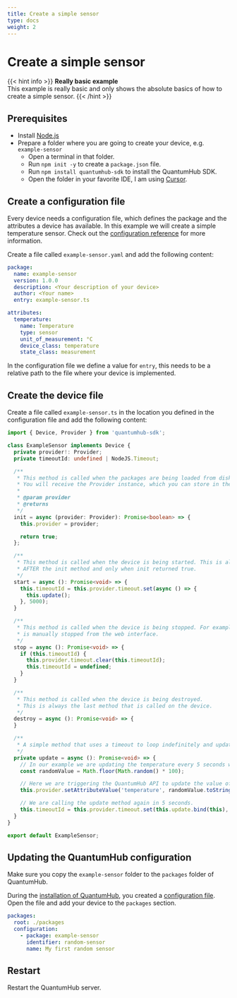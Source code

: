 ```yaml
---
title: Create a simple sensor
type: docs
weight: 2
---
```


# Create a simple sensor

{{< hint info >}}
**Really basic example**  
This example is really basic and only shows the absolute basics of how to create a simple sensor.
{{< /hint >}}

## Prerequisites

- Install [Node.js](https://nodejs.org/en/download/)
- Prepare a folder where you are going to create your device, e.g. `example-sensor`
  - Open a terminal in that folder.
  - Run `npm init -y` to create a `package.json` file.
  - Run `npm install quantumhub-sdk` to install the QuantumHub SDK.
  - Open the folder in your favorite IDE, I am using [Cursor](https://cursor.sh/).

## Create a configuration file
Every device needs a configuration file, which defines the package and the attributes a device has available. In this example we will create a simple temperature sensor. Check out the [configuration reference](../reference/configuration) for more information.

Create a file called `example-sensor.yaml` and add the following content:
```yaml
package:
  name: example-sensor
  version: 1.0.0
  description: <Your description of your device>
  author: <Your name>
  entry: example-sensor.ts

attributes:
  temperature:
    name: Temperature
    type: sensor
    unit_of_measurement: °C
    device_class: temperature
    state_class: measurement
```

In the configuration file we define a value for `entry`, this needs to be a relative path to the file where your device is implemented.

## Create the device file

Create a file called `example-sensor.ts` in the location you defined in the configuration file and add the following content:

```typescript
import { Device, Provider } from 'quantumhub-sdk';

class ExampleSensor implements Device {
  private provider!: Provider;
  private timeoutId: undefined | NodeJS.Timeout;

  /**
   * This method is called when the packages are being loaded from disk and being cached by the QuantumHub server.
   * You will receive the Provider instance, which you can store in the class for later use.
   *
   * @param provider
   * @returns
   */
  init = async (provider: Provider): Promise<boolean> => {
    this.provider = provider;

    return true;
  };

  /**
   * This method is called when the device is being started. This is always 
   * AFTER the init method and only when init returned true.
   */
  start = async (): Promise<void> => {
    this.timeoutId = this.provider.timeout.set(async () => {
      this.update();
    }, 5000);
  } 

  /**
   * This method is called when the device is being stopped. For example when the server is being stopped or the device
   * is manually stopped from the web interface.
   */
  stop = async (): Promise<void> => {
    if (this.timeoutId) {
      this.provider.timeout.clear(this.timeoutId);
      this.timeoutId = undefined;
    }    
  }

  /**
   * This method is called when the device is being destroyed. 
   * This is always the last method that is called on the device.
   */
  destroy = async (): Promise<void> => {
  }

  /**
   * A simple method that uses a timeout to loop indefinitely and update the temperature attribute.
   */
  private update = async (): Promise<void> => {
    // In our example we are updating the temperature every 5 seconds with a random value.
    const randomValue = Math.floor(Math.random() * 100);

    // Here we are triggering the QuantumHub API to update the value of the `temperature` attribute.
    this.provider.setAttributeValue('temperature', randomValue.toString());

    // We are calling the update method again in 5 seconds.
    this.timeoutId = this.provider.timeout.set(this.update.bind(this), 5000);
  }
}

export default ExampleSensor;
```

## Updating the QuantumHub configuration

Make sure you copy the `example-sensor` folder to the `packages` folder of QuantumHub.

During the [installation of QuantumHub](/install), you created a [configuration file](/docs/Development/Configuration). Open the file and add your device to the `packages` section.

```yaml
packages:
  root: ./packages
  configuration:
    - package: example-sensor
      identifier: random-sensor
      name: My first random sensor
```

## Restart

Restart the QuantumHub server.
